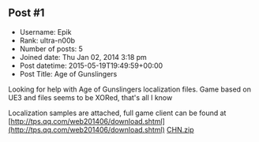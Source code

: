 ## Post #1
- Username: Epik
- Rank: ultra-n00b
- Number of posts: 5
- Joined date: Thu Jan 02, 2014 3:18 pm
- Post datetime: 2015-05-19T19:49:59+00:00
- Post Title: Age of Gunslingers

Looking for help with Age of Gunslingers localization files.
Game based on UE3 and files seems to be XORed, that's all I know   

Localization samples are attached, full game client can be found at [http://tps.qq.com/web201406/download.shtml](http://tps.qq.com/web201406/download.shtml)
[CHN.zip](https://xentaxbackup.github.io/file/9214_CHN.zip)
